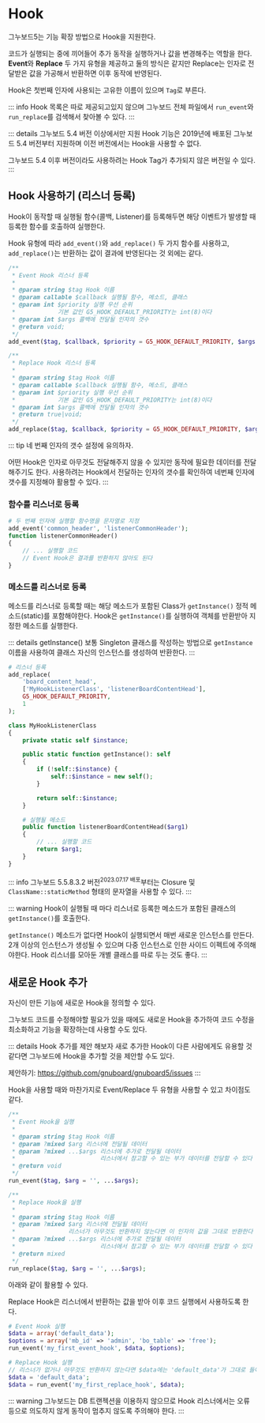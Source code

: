 # Hook

그누보드5는 기능 확장 방법으로 Hook을 지원한다.

코드가 실행되는 중에 끼어들어 추가 동작을 실행하거나 값을 변경해주는 역할을 한다. **Event**와 **Replace** 두 가지 유형을 제공하고 둘의 방식은 같지만 Replace는 인자로 전달받은 값을 가공해서 반환하면 이후 동작에 반영된다.

Hook은 첫번째 인자에 사용되는 고유한 이름이 있으며 `Tag`로 부른다.

::: info
Hook 목록은 따로 제공되고있지 않으며 그누보드 전체 파일에서 `run_event`와 `run_replace`를 검색해서 찾아볼 수 있다.
:::

::: details 그누보드 5.4 버전 이상에서만 지원
Hook 기능은 2019년에 배포된 그누보드 5.4 버전부터 지원하며 이전 버전에서는 Hook을 사용할 수 없다.

그누보드 5.4 이후 버전이라도 사용하려는 Hook Tag가 추가되지 않은 버전일 수 있다.
:::

## Hook 사용하기 (리스너 등록)

Hook이 동작할 때 실행될 함수(콜백, Listener)를 등록해두면 해당 이벤트가 발생할 때 등록한 함수를 호출하여 실행한다.

Hook 유형에 따라 `add_event()`와 `add_replace()` 두 가지 함수를 사용하고, `add_replace()`는 반환하는 값이 결과에 반영된다는 것 외에는 같다.

```php
/**
 * Event Hook 리스너 등록
 *
 * @param string $tag Hook 이름
 * @param callable $callback 실행될 함수, 메소드, 클래스
 * @param int $priority 실행 우선 순위
 *            기본 값인 G5_HOOK_DEFAULT_PRIORITY는 int(8)이다
 * @param int $args 콜백에 전달될 인자의 갯수
 * @return void;
 */
add_event($tag, $callback, $priority = G5_HOOK_DEFAULT_PRIORITY, $args = 0);

/**
 * Replace Hook 리스너 등록
 *
 * @param string $tag Hook 이름
 * @param callable $callback 실행될 함수, 메소드, 클래스
 * @param int $priority 실행 우선 순위
 *            기본 값인 G5_HOOK_DEFAULT_PRIORITY는 int(8)이다
 * @param int $args 콜백에 전달될 인자의 갯수
 * @return true|void;
 */
add_replace($tag, $callback, $priority = G5_HOOK_DEFAULT_PRIORITY, $args = 0);
```

::: tip
네 번째 인자의 갯수 설정에 유의하자.

어떤 Hook은 인자로 아무것도 전달해주지 않을 수 있지만 동작에 필요한 데이터를 전달해주기도 한다.
사용하려는 Hook에서 전달하는 인자의 갯수를 확인하여 네번째 인자에 갯수를 지정해야 활용할 수 있다.
:::

### 함수를 리스너로 등록

```php
# 두 번째 인자에 실행할 함수명을 문자열로 지정
add_event('common_header', 'listenerCommonHeader');
function listenerCommonHeader()
{
    // ... 실행할 코드
    // Event Hook은 결과를 반환하지 않아도 된다
}
```

### 메소드를 리스너로 등록

메소드를 리스너로 등록할 때는 해당 메소드가 포함된 Class가 `getInstance()` 정적 메소드(static)를 포함해야한다. Hook은 `getInstance()`를 실행하여 객체를 반환받아 지정한 메소드를 실행한다.

::: details getInstance()
보통 Singleton 클래스를 작성하는 방법으로 `getInstance` 이름을 사용하여 클래스 자신의 인스턴스를 생성하여 반환한다.
:::

```php {1-7,22-27}
# 리스너 등록
add_replace(
    'board_content_head',
    ['MyHookListenerClass', 'listenerBoardContentHead'],
    G5_HOOK_DEFAULT_PRIORITY,
    1
);

class MyHookListenerClass
{
    private static self $instance;

    public static function getInstance(): self
    {
        if (!self::$instance) {
            self::$instance = new self();
        }

        return self::$instance;
    }

    # 실행될 메소드
    public function listenerBoardContentHead($arg1)
    {
        // ... 실행할 코드
        return $arg1;
    }
}
```

::: info
그누보드 5.5.8.3.2 버전<sup>2023.07.17 배포</sup>부터는 Closure 및 `ClassName::staticMethod` 형태의 문자열을 사용할 수 있다.
:::

::: warning
Hook이 실행될 때 마다 리스너로 등록한 메소드가 포함된 클래스의 `getInstance()`를 호출한다.

`getInstance()` 메소드가 없다면 Hook이 실행되면서 매번 새로운 인스턴스를 만든다. 2개 이상의 인스턴스가 생성될 수 있으며 다중 인스턴스로 인한 사이드 이펙트에 주의해야한다. Hook 리스너를 모아둔 개별 클래스를 따로 두는 것도 좋다.
:::

## 새로운 Hook 추가

자신이 만든 기능에 새로운 Hook을 정의할 수 있다.

그누보드 코드를 수정해야할 필요가 있을 때에도 새로운 Hook을 추가하여 코드 수정을 최소화하고 기능을 확장하는데 사용할 수도 있다.

::: details Hook 추가를 제안 해보자
새로 추가한 Hook이 다른 사람에게도 유용할 것 같다면 그누보드에 Hook을 추가할 것을 제안할 수도 있다.

제안하기: https://github.com/gnuboard/gnuboard5/issues
:::

Hook을 사용할 때와 마찬가지로 Event/Replace 두 유형을 사용할 수 있고 차이점도 같다.

```php
/**
 * Event Hook을 실행
 *
 * @param string $tag Hook 이름
 * @param ?mixed $arg 리스너에 전달될 데이터
 * @param ?mixed ...$args 리스너에 추가로 전달될 데이터
 *                        리스너에서 참고할 수 있는 부가 데이터를 전달할 수 있다
 * @return void
 */
run_event($tag, $arg = '', ...$args);

/**
 * Replace Hook을 실행
 *
 * @param string $tag Hook 이름
 * @param ?mixed $arg 리스너에 전달될 데이터
 *               리스너가 아무것도 반환하지 않는다면 이 인자의 값을 그대로 반환한다
 * @param ?mixed ...$args 리스너에 추가로 전달될 데이터
 *                        리스너에서 참고할 수 있는 부가 데이터를 전달할 수 있다
 * @return mixed
 */
run_replace($tag, $arg = '', ...$args);
```

아래와 같이 활용할 수 있다.

Replace Hook은 리스너에서 반환하는 값을 받아 이후 코드 실행에서 사용하도록 한다.

```php
# Event Hook 실행
$data = array('default_data');
$options = array('mb_id' => 'admin', 'bo_table' => 'free');
run_event('my_first_event_hook', $data, $options);

# Replace Hook 실행
// 리스너가 없거나 아무것도 반환하지 않는다면 $data에는 'default_data'가 그대로 들어있다
$data = 'default_data';
$data = run_event('my_first_replace_hook', $data);
```

::: warning
그누보드는 DB 트랜젝션을 이용하지 않으므로 Hook 리스너에서는 오류 등으로 의도하지 않게 동작이 멈추지 않도록 주의해야 한다.
:::